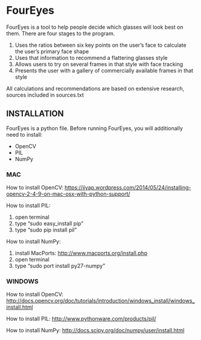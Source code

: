 # FourEyes
FourEyes is a tool to help people decide which glasses will look best on them. There are four stages to the program.

1. Uses the ratios between six key points on the user’s face to calculate the user’s primary face shape 
2. Uses that information to recommend a flattering glasses style
3. Allows users to try on several frames in that style with face tracking
4. Presents the user with a gallery of commercially available frames in that style

All calculations and recommendations are based on extensive research, sources included in sources.txt

## INSTALLATION
FourEyes is a python file. Before running FourEyes, you will additionally need to install:
* OpenCV
* PIL
* NumPy

### MAC
How to install OpenCV:
https://jjyap.wordpress.com/2014/05/24/installing-opencv-2-4-9-on-mac-osx-with-python-support/

How to install PIL:
1. open terminal
2. type “sudo easy_install pip”
3. type “sudo pip install pil”

How to install NumPy:
1. install MacPorts: http://www.macports.org/install.php
2. open terminal
3. type “sudo port install py27-numpy”

### WINDOWS
How to install OpenCV:
http://docs.opencv.org/doc/tutorials/introduction/windows_install/windows_install.html

How to install PIL:
http://www.pythonware.com/products/pil/

How to install NumPy:
http://docs.scipy.org/doc/numpy/user/install.html